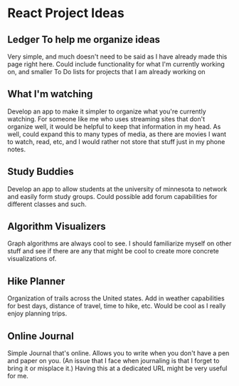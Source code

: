 # React Project Ideas
## Ledger To help me organize ideas
Very simple, and much doesn't need to be said as I have already made this page right here. Could include functionality for what I'm currently working on, and smaller To Do lists for projects that I am already working on

## What I'm watching
Develop an app to make it simpler to organize what you're currently watching. For someone like me who uses streaming sites that don't organize well, it would be helpful to keep that information in my head. As well, could expand this to many types of media, as there are movies I want to watch, read, etc, and I would rather not store that stuff just in my phone notes. 

## Study Buddies
Develop an app to allow students at the university of minnesota to network and easily form study groups. Could possible add forum capabilities for different classes and such. 

## Algorithm Visualizers
Graph algorithms are always cool to see. I should familiarize myself on other stuff and see if there are any that might be cool to create more concrete visualizations of. 

## Hike Planner
Organization of trails across the United states. Add in weather capabilities for best days, distance of travel, time to hike, etc. Would be cool as I really enjoy planning trips.

## Online Journal
Simple Journal that's online. Allows you to write when you don't have a pen and paper on you. (An issue that I face when journaling is that I forget to bring it or misplace it.) Having this at a dedicated URL might be very useful for me. 
